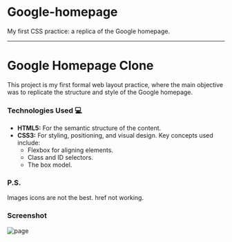 # Google-homepage
My first CSS practice: a replica of the Google homepage.

--- 

# Google Homepage Clone 
This project is my first formal web layout practice, where the main objective was to replicate the structure and style of the Google homepage. 

### Technologies Used 💻

* **HTML5:** For the semantic structure of the content.
* **CSS3:** For styling, positioning, and visual design. Key concepts used include:
    * Flexbox for aligning elements.
    * Class and ID selectors.
    * The box model.

 ### P.S.
 Images icons are not the best. 
 href not working.

 
### Screenshot
![page](https://github.com/user-attachments/assets/95bde702-6fc3-42ea-a623-89d2f319abb5)
